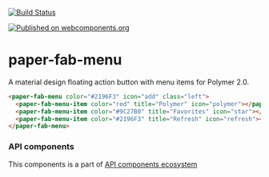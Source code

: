 [![Build Status](https://travis-ci.org/advanced-rest-client/api-url-data-model.svg?branch=stage)](https://travis-ci.org/advanced-rest-client/paper-fab-menu)

[![Published on webcomponents.org](https://img.shields.io/badge/webcomponents.org-published-blue.svg)](https://www.webcomponents.org/element/advanced-rest-client/paper-fab-menu)

# paper-fab-menu

A material design floating action button with menu items for Polymer 2.0.

<!---
```
<custom-element-demo>
  <template>
    <link rel="import" href="paper-fab-menu.html">
    <link rel="import" href="paper-fab-menu-item.html">
    <link rel="import" href="../iron-icons/iron-icons.html">
    <next-code-block></next-code-block>
  </template>
</custom-element-demo>
```
-->

```html
<paper-fab-menu color="#2196F3" icon="add" class="left">
  <paper-fab-menu-item color="red" title="Polymer" icon="polymer"></paper-fab-menu-item>
  <paper-fab-menu-item color="#9C27B0" title="Favorites" icon="star"></paper-fab-menu-item>
  <paper-fab-menu-item color="#2196F3" title="Refresh" icon="refresh"></paper-fab-menu-item>
</paper-fab-menu>
```

### API components

This components is a part of [API components ecosystem](https://elements.advancedrestclient.com/)
